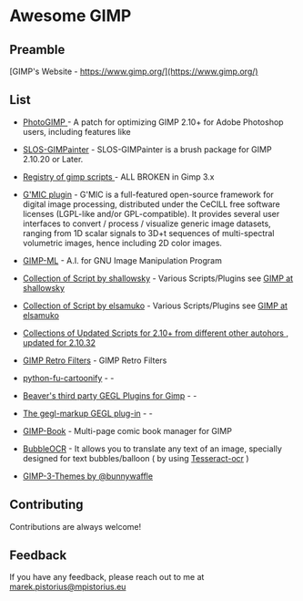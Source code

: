 # Awesome GIMP

Preamble
---------
[GIMP's Website - https://www.gimp.org/](https://www.gimp.org/)

## List

- [PhotoGIMP ](https://github.com/Diolinux/PhotoGIMP) - A patch for
   optimizing GIMP 2.10+ for Adobe Photoshop users, including features
   like
   
- [SLOS-GIMPainter](https://github.com/SenlinOS/SLOS-GIMPainter) -
   SLOS-GIMPainter is a brush package for GIMP 2.10.20 or Later.
   
- [Registry of gimp scripts
   ](https://github.com/pixlsus/registry.gimp.org_static) - ALL BROKEN in Gimp 3.x 
   
 - [G'MIC plugin](https://gmic.eu/) - G'MIC is a full-featured
   open-source framework for digital image processing, distributed under
   the CeCILL free software licenses (LGPL-like and/or GPL-compatible).
   It provides several user interfaces to convert / process / visualize
   generic image datasets, ranging from 1D scalar signals to 3D+t
   sequences of multi-spectral volumetric images, hence including 2D
   color images.

- [GIMP-ML](https://github.com/kritiksoman/GIMP-ML) - A.I. for GNU Image Manipulation Program 
           
- [Collection of Script by shallowsky](https://github.com/akkana/gimp-plugins) - Various Scripts/Plugins see [GIMP at shallowsky](http://www.shallowsky.com/software/#gimp)

- [Collection of Script by elsamuko](https://github.com/elsamuko/gimp-elsamuko) - Various Scripts/Plugins see [GIMP at elsamuko](https://elsamuko.github.io/gimp-elsamuko/scripts.html)

- [Collections of Updated Scripts for 2.10+ from different other autohors , updated for 2.10.32](https://github.com/karlhof26/gimp-scheme) 

- [GIMP Retro Filters](https://github.com/DaveJeffery/gimp_retro) - GIMP Retro Filters

- [python-fu-cartoonify](https://github.com/pascalre/python-fu-cartoonify) - -

- [Beaver's third party GEGL Plugins for Gimp](https://github.com/LinuxBeaver) - -

- [The gegl-markup GEGL plug-in](https://gitlab.com/barefootliam/gegl-pango-markup) - -

- [GIMP-Book](https://github.com/ragtag/gimp-book) -  Multi-page comic book manager for GIMP

- [BubbleOCR](https://github.com/snakeotakon/BubbleOCR) - It allows you to translate any text of an image, specially designed for text bubbles/balloon ( by using [Tesseract-ocr](https://github.com/tesseract-ocr/tesseract) )

- [GIMP-3-Themes by @bunnywaffle ](https://github.com/bunnywaffle/GIMP-3-Themes)

## Contributing

Contributions are always welcome!
  
## Feedback

If you have any feedback, please reach out to me at marek.pistorius@mpistorius.eu

  
